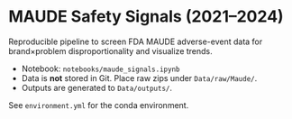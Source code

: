 # MAUDE Safety Signals (2021–2024)

Reproducible pipeline to screen FDA MAUDE adverse-event data for brand×problem disproportionality and visualize trends.

- Notebook: `notebooks/maude_signals.ipynb`
- Data is **not** stored in Git. Place raw zips under `Data/raw/Maude/`.
- Outputs are generated to `Data/outputs/`.

See `environment.yml` for the conda environment.
